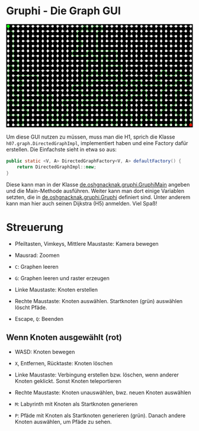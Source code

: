 # Gruphi - Die Graph GUI

![](gruphi.png)

Um diese GUI nutzen zu müssen,
muss man die H1,
sprich die Klasse `h07.graph.DirectedGraphImpl`,
implementiert haben und eine Factory dafür erstellen.
Die Einfachste sieht in etwa so aus:

```java
public static <V, A> DirectedGraphFactory<V, A> defaultFactory() {
    return DirectedGraphImpl::new;
}
```

Diese kann man in der Klasse [de.oshgnacknak.gruphi.GruphiMain](src/main/java/de/oshgnacknak/gruphi/GruphiMain.java)
angeben und die Main-Methode ausführen.
Weiter kann man dort einige Variablen setzten,
die in [de.oshgnacknak.gruphi.Gruphi](src/main/java/de/oshgnacknak/gruphi/Gruphi.java) definiert sind.
Unter anderem kann man hier auch seinen Dijkstra (H5) anmelden.
Viel Spaß!

# Streuerung

- Pfeiltasten, Vimkeys, Mittlere Maustaste:
Kamera bewegen

- Mausrad:
Zoomen

- `C`:
Graphen leeren 

- `G`:
Graphen leeren und raster erzeugen
  
- Linke Maustaste:
Knoten erstellen

- Rechte Maustaste:
Knoten auswählen.
Startknoten (grün) auswählen löscht Pfäde.
  
- Escape, `Q`:
Beenden

## Wenn Knoten ausgewählt (rot)

- WASD:
Knoten bewegen

- `X`, Entfernen, Rücktaste:
Knoten löschen

- Linke Maustaste:
Verbingung erstellen bzw. löschen,
wenn anderer Knoten geklickt.
Sonst Knoten teleportieren

- Rechte Maustaste:
Knoten unauswählen,
bwz. neuen Knoten auswählen
  
- `M`:
Labyrinth mit Knoten als Startknoten generieren

- `P`:
Pfäde mit Knoten als Startknoten generieren (grün).
Danach andere Knoten auswählen, um Pfäde zu sehen.